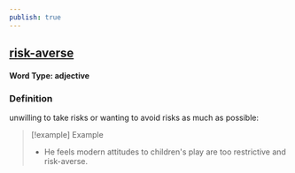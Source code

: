 ```yaml
---
publish: true
---
```

## [risk-averse](https://dictionary.cambridge.org/dictionary/english/risk-averse)

#### Word Type: adjective
### Definition
unwilling to take risks or wanting to avoid risks as much as possible:

>[!example] Example
> - He feels modern attitudes to children's play are too restrictive and risk-averse.
